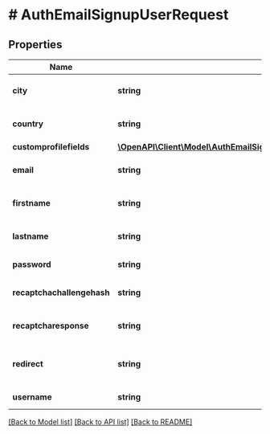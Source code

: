 # # AuthEmailSignupUserRequest

## Properties

Name | Type | Description | Notes
------------ | ------------- | ------------- | -------------
**city** | **string** | Home city of the user | [optional] [default to '']
**country** | **string** | Home country code | [optional] [default to '']
**customprofilefields** | [**\OpenAPI\Client\Model\AuthEmailSignupUserRequestCustomprofilefieldsInner[]**](AuthEmailSignupUserRequestCustomprofilefieldsInner.md) |  | [optional]
**email** | **string** | A valid and unique email address | [default to 'null']
**firstname** | **string** | The first name(s) of the user | [default to 'null']
**lastname** | **string** | The family name of the user | [default to 'null']
**password** | **string** | Plain text password | [default to 'null']
**recaptchachallengehash** | **string** | Recaptcha challenge hash | [optional] [default to '']
**recaptcharesponse** | **string** | Recaptcha response | [optional] [default to '']
**redirect** | **string** | Redirect the user to this site url after confirmation. | [optional] [default to '']
**username** | **string** | Username | [default to 'null']

[[Back to Model list]](../../README.md#models) [[Back to API list]](../../README.md#endpoints) [[Back to README]](../../README.md)
